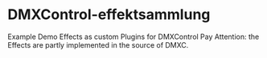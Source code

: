 # DMXControl-effektsammlung
Example Demo Effects as custom Plugins for DMXControl
Pay Attention: the Effects are partly implemented in the source of DMXC.
